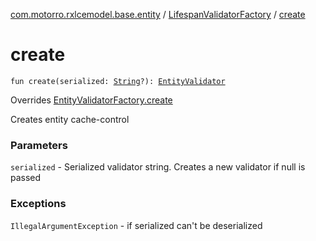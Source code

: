 [com.motorro.rxlcemodel.base.entity](../index.md) / [LifespanValidatorFactory](index.md) / [create](./create.md)

# create

`fun create(serialized: `[`String`](https://kotlinlang.org/api/latest/jvm/stdlib/kotlin/-string/index.html)`?): `[`EntityValidator`](../-entity-validator/index.md)

Overrides [EntityValidatorFactory.create](../-entity-validator-factory/create.md)

Creates entity cache-control

### Parameters

`serialized` - Serialized validator string. Creates a new validator if null is passed

### Exceptions

`IllegalArgumentException` - if serialized can't be deserialized